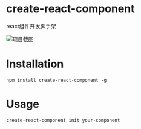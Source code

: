 # create-react-component
react组件开发脚手架

![项目截图](https://ws1.sinaimg.cn/large/006tNc79gy1fzc31geautj30ok05yt9j.jpg)

# Installation

```
npm install create-react-component -g
```

# Usage
```
create-react-component init your-component
```

